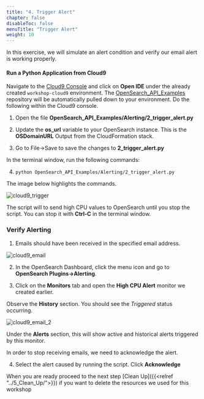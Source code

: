 ```yaml
---
title: "4. Trigger Alert"
chapter: false
disableToc: false
menuTitle: "Trigger Alert"
weight: 10
---
```


In this exercise, we will simulate an alert condition and verify our email alert is working properly.        

#### Run a Python Application from Cloud9

Navigate to the [Cloud9 Console](https://console.aws.amazon.com/cloud9/home) and click on **Open IDE** under the already created ```workshop-cloud9``` environment. The [OpenSearch_API_Examples](https://github.com/ev2900/OpenSearch_API_Examples) repository will be automatically pulled down to your environment. Do the following within the Cloud9 console.

1. Open the file **OpenSearch_API_Examples/Alerting/2_trigger_alert.py**

2. Update the **os_url** variable to your OpenSearch instance. This is the **OSDomainURL** Output from the CloudFormation stack.

3. Go to File->Save to save the changes to **2_trigger_alert.py**

In the terminal window, run the following commands:

4. ```python OpenSearch_API_Examples/Alerting/2_trigger_alert.py```

The image below highlights the commands. 

![cloud9_trigger](/images/open-search-alerting/cloud9_trigger_1.png)

The script will to send high CPU values to OpenSearch until you stop the script. You can stop it with **Ctrl-C** in the terminal window.


### Verify Alerting

1. Emails should have been received in the specified email address.

![cloud9_email](/images/open-search-alerting/os_email_1.png)

2. In the OpenSearch Dashboard, click the menu icon and go to **OpenSearch Plugins->Alerting**. 

3. Click on the **Monitors** tab and open the **High CPU Alert** monitor we created earlier.

Observe the **History** section. You should see the *Triggered* status occurring.

![cloud9_email_2](/images/open-search-alerting/os_email_2.png)

Under the **Alerts** section, this will show active and historical alerts triggered by this monitor.

In order to stop receiving emails, we need to acknowledge the alert.

4. Select the alert caused by running the script. Click **Acknowledge**

When you are ready proceed to the next step [Clean Up]({{<relref "../5_Clean_Up/">}}) if you want to delete the resources we used for this workshop
